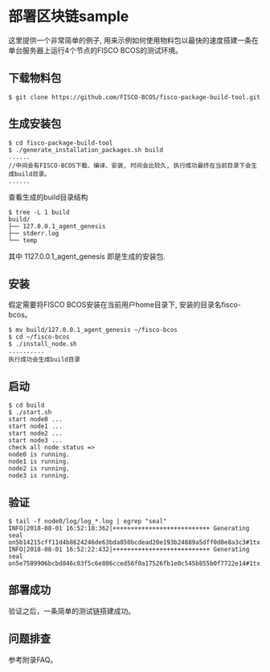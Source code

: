 # 部署区块链sample

这里提供一个非常简单的例子, 用来示例如何使用物料包以最快的速度搭建一条在单台服务器上运行4个节点的FISCO BCOS的测试环境。

## 下载物料包
```
$ git clone https://github.com/FISCO-BCOS/fisco-package-build-tool.git
```

## 生成安装包
```
$ cd fisco-package-build-tool
$ ./generate_installation_packages.sh build
......
//中间会有FISCO-BCOS下载、编译、安装, 时间会比较久, 执行成功最终在当前目录下会生成build目录。
......
```
查看生成的build目录结构
```
$ tree -L 1 build
build/
├── 127.0.0.1_agent_genesis
├── stderr.log
└── temp
```
其中 1127.0.0.1_agent_genesis 即是生成的安装包.

## 安装
假定需要将FISCO BCOS安装在当前用户home目录下, 安装的目录名fisco-bcos。
```
$ mv build/127.0.0.1_agent_genesis ~/fisco-bcos
$ cd ~/fisco-bcos
$ ./install_node.sh
..........
执行成功会生成build目录
```

## 启动  
```
$ cd build
$ ./start.sh
start node0 ...
start node1 ...
start node2 ...
start node3 ...
check all node status => 
node0 is running.
node1 is running.
node2 is running.
node3 is running.
```

## 验证  
```
$ tail -f node0/log/log_*.log | egrep "seal"
INFO|2018-08-01 16:52:18:362|+++++++++++++++++++++++++++ Generating seal on5b14215cff11d4b8624246de63bda850bcdead20e193b24889a5dff0d0e8a3c3#1tx:0,maxtx:1000,tq.num=0time:1533113538362
INFO|2018-08-01 16:52:22:432|+++++++++++++++++++++++++++ Generating seal on5e7589906bcbd846c03f5c6e806cced56f0a17526fb1e0c545b855b0f7722e14#1tx:0,maxtx:1000,tq.num=0time:1533113542432
```

## 部署成功  
验证之后，一条简单的测试链搭建成功。

## 问题排查
参考附录FAQ。